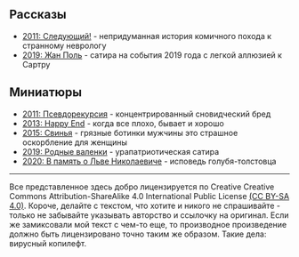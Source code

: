 ## Рассказы

- [2011: Следующий!](2_Prod/110707_TKSB_Следующий.md) - непридуманная история комичного похода к странному неврологу
- [2019: Жан Поль](2_Prod/190828_TKSB_Jean_Paul.md) - сатира на события 2019 года с легкой аллюзией к Сартру

## Миниатюры

- [2011: Псевдорекурсия](2_Prod/110718_TKSB_Псевдорекурсия.md) - концентрированный сновидческий бред
- [2013: Happy End](2_Prod/131027_TKSB_Happy_End.md) - когда все плохо, бывает и хорошо
- [2015: Свинья](2_Prod/150309_TKSB_Свинья.md) - грязные ботинки мужчины это страшное оскорбление для женщины
- [2019: Родные валенки](2_Prod/190810_TKSB_Родные_валенки.md) - урапатриотическая сатира
- [2020: В память о Льве Николаевиче](2_Prod/201130_TKSB_In_the_name_of_Leo_Tolstoy.md) - исповедь голубя-толстовца

---

Все представленное здесь добро лицензируется по Creative Creative Commons Attribution-ShareAlike 4.0 International Public License [(CC BY-SA 4.0)](https://creativecommons.org/licenses/by-sa/4.0). Короче, делайте с текстом, что хотите и никого не спрашивайте - только не забывайте указывать авторство и ссылочку на оригинал. Если же замиксовали мой текст с чем-то еще, то производное произведение должно быть лицензировано точно таким же образом. Такие дела: вирусный копилефт.
